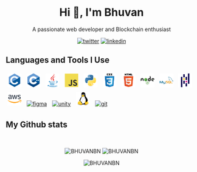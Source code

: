 <h1 align=center >Hi 👋, I'm Bhuvan</h1>
<p align=center >A passionate web developer and Blockchain enthusiast</p>
<p align=center ><a target="_blank" href="https://twitter.com/https://x.com/bhuvanbn01" style="display: inline-block;"><img src="https://img.shields.io/badge/twitter-x?style=for-the-badge&logo=x&logoColor=white&color=%230f1419" alt="twitter" /></a>
<a target="_blank" href="https://www.linkedin.com/in/https://www.linkedin.com/in/bhuvanbn/" style="display: inline-block;"><img src="https://img.shields.io/badge/linkedin-logo?style=for-the-badge&logo=linkedin&logoColor=white&color=%230a77b6" alt="linkedin" /></a></p>

<h2> Languages and Tools I Use</h2>
<!-- <p> Programming Languages </p> -->
<p>
<a target="_blank" href="https://raw.githubusercontent.com/devicons/devicon/master/icons/c/c-original.svg" style="display: inline-block; padding: 5px;"><img src="https://raw.githubusercontent.com/devicons/devicon/master/icons/c/c-original.svg" alt="c" width="36" height="36" /></a>
<a target="_blank" href="https://raw.githubusercontent.com/devicons/devicon/master/icons/cplusplus/cplusplus-original.svg" style="display: inline-block; padding: 5px;"><img src="https://raw.githubusercontent.com/devicons/devicon/master/icons/cplusplus/cplusplus-original.svg" alt="cplusplus" width="36" height="36" /></a>
<a target="_blank" href="https://raw.githubusercontent.com/devicons/devicon/master/icons/java/java-original.svg" style="display: inline-block; padding: 5px;"><img src="https://raw.githubusercontent.com/devicons/devicon/master/icons/java/java-original.svg" alt="java" width="36" height="36" /></a>
<a target="_blank" href="https://raw.githubusercontent.com/devicons/devicon/master/icons/javascript/javascript-original.svg" style="display: inline-block; padding: 5px;"><img src="https://raw.githubusercontent.com/devicons/devicon/master/icons/javascript/javascript-original.svg" alt="javascript" width="36" height="36" /></a>
<a target="_blank" href="https://raw.githubusercontent.com/devicons/devicon/master/icons/python/python-original.svg" style="display: inline-block; padding: 5px;"><img src="https://raw.githubusercontent.com/devicons/devicon/master/icons/python/python-original.svg" alt="python" width="36" height="36" /></a>
<!-- </p>
<p> Frontend Development</p>
<p> -->
<a target="_blank" href="https://raw.githubusercontent.com/devicons/devicon/master/icons/css3/css3-original-wordmark.svg" style="display: inline-block; padding: 5px;"><img src="https://raw.githubusercontent.com/devicons/devicon/master/icons/css3/css3-original-wordmark.svg" alt="css3" width="36" height="36" /></a>
<a target="_blank" href="https://raw.githubusercontent.com/devicons/devicon/master/icons/html5/html5-original-wordmark.svg" style="display: inline-block; padding: 5px;"><img src="https://raw.githubusercontent.com/devicons/devicon/master/icons/html5/html5-original-wordmark.svg" alt="html5" width="36" height="36" /></a>
<!-- </p>
<p> Backend Development</p>
<p> -->
<a target="_blank" href="https://raw.githubusercontent.com/devicons/devicon/master/icons/nodejs/nodejs-original-wordmark.svg" style="display: inline-block; padding: 5px;"><img src="https://raw.githubusercontent.com/devicons/devicon/master/icons/nodejs/nodejs-original-wordmark.svg" alt="nodejs" width="36" height="36" /></a>
<!-- </p>
<p>Database</p>
<p> -->
<a target="_blank" href="https://raw.githubusercontent.com/devicons/devicon/master/icons/mysql/mysql-original-wordmark.svg" style="display: inline-block; padding: 5px;"><img src="https://raw.githubusercontent.com/devicons/devicon/master/icons/mysql/mysql-original-wordmark.svg" alt="mysql" width="36" height="36" /></a>
<!-- </p>
<p>Other tools</p>
<p> -->
<a target="_blank" href="https://raw.githubusercontent.com/devicons/devicon/2ae2a900d2f041da66e950e4d48052658d850630/icons/pandas/pandas-original.svg" style="display: inline-block; padding: 5px;"><img src="https://raw.githubusercontent.com/devicons/devicon/2ae2a900d2f041da66e950e4d48052658d850630/icons/pandas/pandas-original.svg" alt="pandas" width="36" height="36" /></a>
<a target="_blank" href="https://raw.githubusercontent.com/devicons/devicon/master/icons/amazonwebservices/amazonwebservices-original-wordmark.svg" style="display: inline-block; padding: 5px;"><img src="https://raw.githubusercontent.com/devicons/devicon/master/icons/amazonwebservices/amazonwebservices-original-wordmark.svg" alt="aws" width="36" height="36" /></a>
<a target="_blank" href="https://www.vectorlogo.zone/logos/figma/figma-icon.svg" style="display: inline-block; padding: 5px;"><img src="https://www.vectorlogo.zone/logos/figma/figma-icon.svg" alt="figma" width="36" height="36" /></a>
<a target="_blank" href="https://www.vectorlogo.zone/logos/unity3d/unity3d-icon.svg" style="display: inline-block; padding: 5px;"><img src="https://www.vectorlogo.zone/logos/unity3d/unity3d-icon.svg" alt="unity" width="36" height="36" /></a>
<a target="_blank" href="https://raw.githubusercontent.com/devicons/devicon/master/icons/linux/linux-original.svg" style="display: inline-block; padding: 5px;"><img src="https://raw.githubusercontent.com/devicons/devicon/master/icons/linux/linux-original.svg" alt="linux" width="36" height="36" /></a>
<a target="_blank" href="https://www.vectorlogo.zone/logos/git-scm/git-scm-icon.svg" style="display: inline-block; padding: 5px;"><img src="https://www.vectorlogo.zone/logos/git-scm/git-scm-icon.svg" alt="git" width="36" height="36" /></a>
</p>

<h2> My Github stats</h2>
<br>
<p align="center">
  <a><img src="https://github-readme-stats.vercel.app/api?username=BHUVANBN&show_icons=true&locale=en&theme=tokyonight" alt="BHUVANBN" /></a>
<a>  <img src="https://github-readme-streak-stats.herokuapp.com/?user=BHUVANBN&theme=tokyonight" alt="BHUVANBN" /></a>
</p>
<p align="center">
  <img src="https://github-readme-stats.vercel.app/api/top-langs?username=BHUVANBN&show_icons=true&locale=en&layout=compact&theme=tokyonight" alt="BHUVANBN" />
</p>
